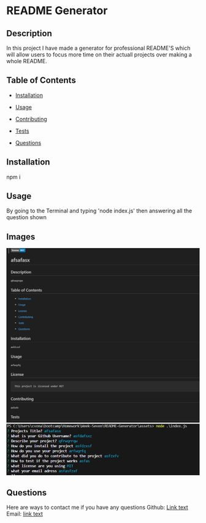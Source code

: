   # README Generator

  ## Description
  In this project I have made a generator for professional README'S which will allow users to focus more time on their actuall projects over making a whole README.

  ## Table of Contents
  * [Installation](#installation)

  * [Usage](#usage)

  * [Contributing](#contributing)

  * [Tests](#tests)

  * [Questions](#questions)

  ## Installation
  npm i

  ## Usage
  By going to the Terminal and typing 'node index.js' then answering all the question shown

  ## Images
  ![Alt text](assets/images/README.PNG)
  ![Alt text](assets/images/Terminal.PNG)

  ## Questions
  Here are ways to contact me if you have any questions
  Github: [Link text](https://github.com/Christopher-VA)
  Email: [link text](cvonaltenstadt@gmail.com)
